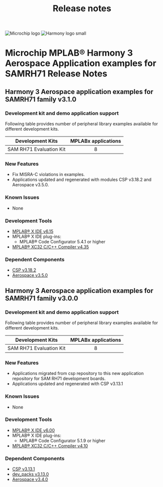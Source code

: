 ﻿---
title: Release notes
nav_order: 99
---

![Microchip logo](https://raw.githubusercontent.com/wiki/Microchip-MPLAB-Harmony/Microchip-MPLAB-Harmony.github.io/images/microchip_logo.png)
![Harmony logo small](https://raw.githubusercontent.com/wiki/Microchip-MPLAB-Harmony/Microchip-MPLAB-Harmony.github.io/images/microchip_mplab_harmony_logo_small.png)

# Microchip MPLAB® Harmony 3 Aerospace Application examples for SAMRH71 Release Notes

## Harmony 3 Aerospace application examples for SAMRH71 family v3.1.0

### Development kit and demo application support

Following table provides number of peripheral library examples available for different development kits.

| Development Kits  | MPLABx applications |
|:-----------------:|:-------------------:|
| SAM RH71 Evaluation Kit | 8 |

### New Features

- Fix MISRA-C violations in examples.
- Applications updated and regenerated with modules CSP v3.18.2 and Aerospace v3.5.0.

### Known Issues

- None

### Development Tools

- [MPLAB® X IDE v6.15](https://www.microchip.com/mplab/mplab-x-ide)
- MPLAB® X IDE plug-ins:
  - MPLAB® Code Configurator 5.4.1 or higher
- [MPLAB® XC32 C/C++ Compiler v4.35](https://www.microchip.com/mplab/compilers)

### Dependent Components

* [CSP v3.18.2](https://github.com/Microchip-MPLAB-Harmony/csp/releases/tag/v3.18.2)
* [Aerospace v3.5.0](https://github.com/Microchip-MPLAB-Harmony/aerospace/releases/tag/v3.5.0)

## Harmony 3 Aerospace application examples for SAMRH71 family v3.0.0

### Development kit and demo application support

Following table provides number of peripheral library examples available for different development kits.

| Development Kits  | MPLABx applications |
|:-----------------:|:-------------------:|
| SAM RH71 Evaluation Kit | 8 |

### New Features

- Applications migrated from csp repository to this new application repository for SAM RH71 development boards.
- Applications updated and regenerated with CSP v3.13.1

### Known Issues

- None

### Development Tools

- [MPLAB® X IDE v6.00](https://www.microchip.com/mplab/mplab-x-ide)
- MPLAB® X IDE plug-ins:
  - MPLAB® Code Configurator 5.1.9 or higher
- [MPLAB® XC32 C/C++ Compiler v4.10](https://www.microchip.com/mplab/compilers)

### Dependent Components

* [CSP v3.13.1](https://github.com/Microchip-MPLAB-Harmony/csp/releases/tag/v3.13.1)
* [dev_packs v3.13.0](https://github.com/Microchip-MPLAB-Harmony/dev_packs/releases/tag/v3.13.0)
* [Aerospace v3.4.0](https://github.com/Microchip-MPLAB-Harmony/aerospace/releases/tag/v3.4.0)
